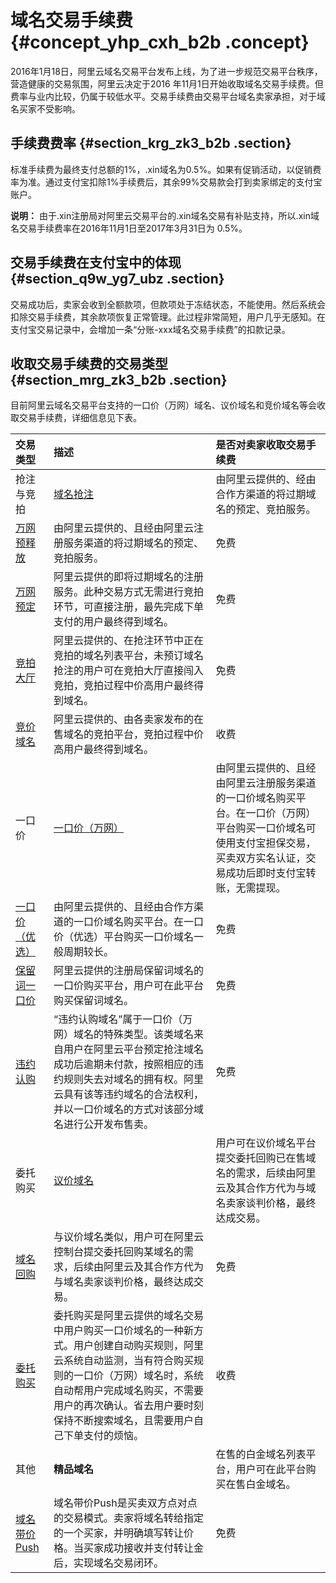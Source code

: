 # 域名交易手续费 {#concept_yhp_cxh_b2b .concept}

2016年1月18日，阿里云域名交易平台发布上线，为了进一步规范交易平台秩序，营造健康的交易氛围，阿里云决定于2016 年11月1日开始收取域名交易手续费。但费率与业内比较，仍属于较低水平。交易手续费由交易平台域名卖家承担，对于域名买家不受影响。

## 手续费费率 {#section_krg_zk3_b2b .section}

标准手续费为最终支付总额的1%，.xin域名为0.5%。如果有促销活动，以促销费率为准。通过支付宝扣除1%手续费后，其余99%交易款会打到卖家绑定的支付宝账户。

**说明：** 由于.xin注册局对阿里云交易平台的.xin域名交易有补贴支持，所以.xin域名交易手续费率在2016年11月1日至2017年3月31日为 0.5%。

## 交易手续费在支付宝中的体现 {#section_q9w_yg7_ubz .section}

交易成功后，卖家会收到全额款项，但款项处于冻结状态，不能使用。然后系统会扣除交易手续费，其余款项恢复正常管理。此过程非常简短，用户几乎无感知。在支付宝交易记录中，会增加一条“分账-xxx域名交易手续费”的扣款记录。

## 收取交易手续费的交易类型 {#section_mrg_zk3_b2b .section}

目前阿里云域名交易平台支持的一口价（万网）域名、议价域名和竞价域名等会收取交易手续费，详细信息见下表。

|交易类型|描述|是否对卖家收取交易手续费|
|:---|:-|:-----------|
|抢注与竞拍|[域名抢注](cn.zh-CN/域名交易/我要买域名/域名抢注.md#)|由阿里云提供的、经由合作方渠道的将过期域名的预定、竞拍服务。|免费|
|[万网预释放](cn.zh-CN/域名交易/我要买域名/万网预释放.md#)|由阿里云提供的、且经由阿里云注册服务渠道的将过期域名的预定、竞拍服务。|免费|
|[万网预定](cn.zh-CN/域名交易/我要买域名/万网预订.md#)|阿里云提供的即将过期域名的注册服务。此种交易方式无需进行竞拍环节，可直接注册，最先完成下单支付的用户最终得到域名。|免费|
|[竞拍大厅](cn.zh-CN/域名交易/我要买域名/竞拍大厅（闯入竞价）.md#)|阿里云提供的、在抢注环节中正在竞拍的域名列表平台，未预订域名抢注的用户可在竞拍大厅直接闯入竞拍，竞拍过程中价高用户最终得到域名。|免费|
|[竞价域名](cn.zh-CN/域名交易/我要买域名/竞价域名.md#)|阿里云提供的、由各卖家发布的在售域名的竞拍平台，竞拍过程中价高用户最终得到域名。|收费|
|一口价|[一口价（万网）](cn.zh-CN/域名交易/我要买域名/一口价（万网）.md#)|由阿里云提供的、且经由阿里云注册服务渠道的一口价域名购买平台。在一口价（万网）平台购买一口价域名可使用支付宝担保交易，买卖双方实名认证，交易成功后即时支付宝转账，无需提现。|收费|
|[一口价（优选）](cn.zh-CN/域名交易/我要买域名/一口价（优选）.md#)|由阿里云提供的、且经由合作方渠道的一口价域名购买平台。在一口价（优选）平台购买一口价域名一般周期较长。|免费|
|[保留词一口价](cn.zh-CN/域名交易/我要买域名/保留词一口价.md#)|阿里云提供的注册局保留词域名的一口价购买平台，用户可在此平台购买保留词域名。|免费|
|[违约认购](cn.zh-CN/域名交易/我要买域名/违约认购.md#)|“违约认购域名”属于一口价（万网）域名的特殊类型。该类域名来自用户在阿里云平台预定抢注域名成功后逾期未付款，按照相应的违约规则失去对域名的拥有权。阿里云具有该等违约域名的合法权利，并以一口价域名的方式对该部分域名进行公开发布售卖。|免费|
|委托购买|[议价域名](cn.zh-CN/域名交易/我要买域名/议价域名.md#)|用户可在议价域名平台提交委托回购已在售域名的需求，后续由阿里云及其合作方代为与域名卖家谈判价格，最终达成交易。|收费|
|[域名回购](cn.zh-CN/域名交易/我要买域名/域名回购.md#)|与议价域名类似，用户可在阿里云控制台提交委托回购某域名的需求，后续由阿里云及其合作方代为与域名卖家谈判价格，最终达成交易。|免费|
|[委托购买](cn.zh-CN/域名交易/我要买域名/域名委托购买.md#)|委托购买是阿里云提供的域名交易中用户购买一口价域名的一种新方式。用户创建自动购买规则，阿里云系统自动监测，当有符合购买规则的一口价（万网）域名时，系统自动帮用户完成域名购买，不需要用户的再次确认。省去用户要时刻保持不断搜索域名，且需要用户自己下单支付的烦恼。|收费|
|其他|**精品域名**|在售的白金域名列表平台，用户可在此平台购买在售白金域名。|免费|
|[域名带价Push](cn.zh-CN/域名交易/我要买域名/域名带价Push.md#)|域名带价Push是买卖双方点对点的交易模式。卖家将域名转给指定的一个买家，并明确填写转让价格。当买家成功接收并支付转让金后，实现域名交易闭环。|免费|


